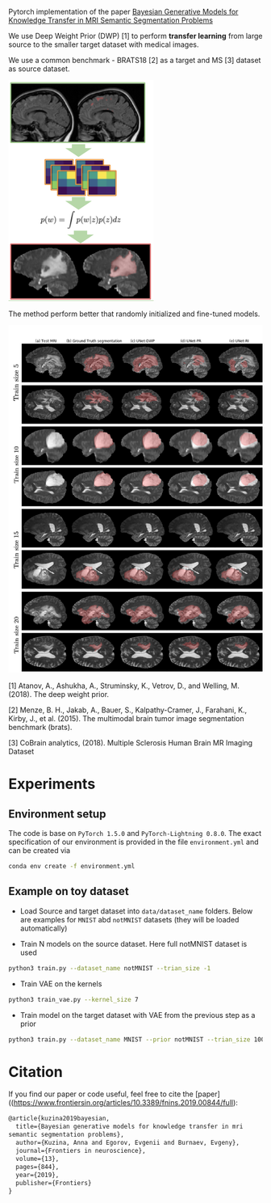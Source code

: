 Pytorch implementation of the paper [Bayesian Generative Models for Knowledge Transfer in MRI Semantic Segmentation Problems](https://www.frontiersin.org/articles/10.3389/fnins.2019.00844/full)

We use Deep Weight Prior (DWP) [1] to perform **transfer learning** from large source to the smaller target dataset with medical images. 

We use a common benchmark - BRATS18 [2] as a target and MS [3] dataset as source dataset. 
   

![model](pics/dwp_im.png)


The method perform better that randomly initialized and fine-tuned models. 

![predict](pics/predictions_pics.png)



[1] Atanov, A., Ashukha, A., Struminsky, K., Vetrov, D., and Welling, M. (2018). The deep weight prior.

[2] Menze, B. H., Jakab, A., Bauer, S., Kalpathy-Cramer, J., Farahani, K., Kirby, J., et al. (2015). The multimodal brain tumor image segmentation benchmark (brats). 

[3] CoBrain analytics, (2018). Multiple Sclerosis Human Brain MR Imaging Dataset


# Experiments
## Environment setup
The code is base on `PyTorch 1.5.0` and `PyTorch-Lightning 0.8.0`. 
The exact specification of our environment is provided in the file `environment.yml` and
can be created via 
```bash
conda env create -f environment.yml
```

## Example on toy dataset
- Load Source and target dataset into `data/dataset_name` folders. 
Below are examples for `MNIST` abd `notMNIST` datasets (they will be loaded automatically)

- Train N models on the source dataset. Here full notMNIST dataset is used  
```bash
python3 train.py --dataset_name notMNIST --trian_size -1 
```

- Train VAE on the kernels
```bash
python3 train_vae.py --kernel_size 7
```

- Train model on the target dataset with VAE from the previous step as a prior
```bash
python3 train.py --dataset_name MNIST --prior notMNIST --trian_size 100 
```

# Citation
If you find our paper or code useful, feel free to cite the [paper]((https://www.frontiersin.org/articles/10.3389/fnins.2019.00844/full):
```text
@article{kuzina2019bayesian,
  title={Bayesian generative models for knowledge transfer in mri semantic segmentation problems},
  author={Kuzina, Anna and Egorov, Evgenii and Burnaev, Evgeny},
  journal={Frontiers in neuroscience},
  volume={13},
  pages={844},
  year={2019},
  publisher={Frontiers}
} 
```


